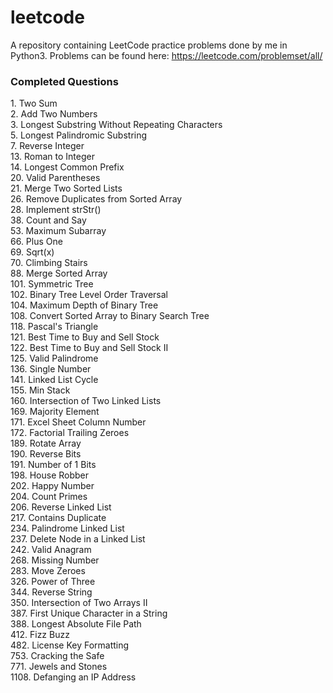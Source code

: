 # leetcode
A repository containing LeetCode practice problems done by me in Python3.
Problems can be found here: https://leetcode.com/problemset/all/

### Completed Questions
1\. Two Sum  
2\. Add Two Numbers  
3\. Longest Substring Without Repeating Characters  
5\. Longest Palindromic Substring  
7\. Reverse Integer    
13\. Roman to Integer   
14\. Longest Common Prefix  
20\. Valid Parentheses  
21\. Merge Two Sorted Lists  
26\. Remove Duplicates from Sorted Array  
28\. Implement strStr()  
38\. Count and Say  
53\. Maximum Subarray  
66\. Plus One  
69\. Sqrt(x)  
70\. Climbing Stairs  
88\. Merge Sorted Array  
101\. Symmetric Tree  
102\. Binary Tree Level Order Traversal  
104\. Maximum Depth of Binary Tree  
108\. Convert Sorted Array to Binary Search Tree  
118\. Pascal's Triangle  
121\. Best Time to Buy and Sell Stock    
122\. Best Time to Buy and Sell Stock II  
125\. Valid Palindrome  
136\. Single Number  
141\. Linked List Cycle  
155\. Min Stack  
160\. Intersection of Two Linked Lists  
169\. Majority Element   
171\. Excel Sheet Column Number  
172\. Factorial Trailing Zeroes  
189\. Rotate Array  
190\. Reverse Bits  
191\. Number of 1 Bits  
198\. House Robber  
202\. Happy Number  
204\. Count Primes  
206\. Reverse Linked List  
217\. Contains Duplicate    
234\. Palindrome Linked List  
237\. Delete Node in a Linked List  
242\. Valid Anagram  
268\. Missing Number  
283\. Move Zeroes  
326\. Power of Three  
344\. Reverse String  
350\. Intersection of Two Arrays II  
387\. First Unique Character in a String  
388\. Longest Absolute File Path  
412\. Fizz Buzz  
482\. License Key Formatting  
753\. Cracking the Safe  
771\. Jewels and Stones  
1108\. Defanging an IP Address  
